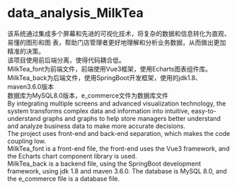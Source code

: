 # data_analysis_MilkTea
该系统通过集成多个屏幕和先进的可视化技术，将复杂的数据和信息转化为直观、易懂的图形和图 表，帮助门店管理者更好地理解和分析业务数据，从而做出更加精准的决策。  
该项目使用前后端分离，使得代码耦合低。  
MilkTea_font为前端文件，前端使用Vue3框架，使用Echarts图表组件库。  
MilkTea_back为后端文件，使用SpringBoot开发框架，使用的jdk1.8、maven3.6.0版本  
数据库为MySQL8.0版本，e_commerce文件为数据库文件  
By integrating multiple screens and advanced visualization technology, the system transforms complex data and information into intuitive, easy-to-understand graphs and graphs to help store managers better understand and analyze business data to make more accurate decisions.  
The project uses front-end and back-end separation, which makes the code coupling low.  
MilkTea_font is a front-end file, the front-end uses the Vue3 framework, and the Echarts chart component library is used.  
MilkTea_back is a backend file, using the SpringBoot development framework, using jdk 1.8 and maven 3.6.0.
The database is MySQL 8.0, and the e_commerce file is a database file.  
